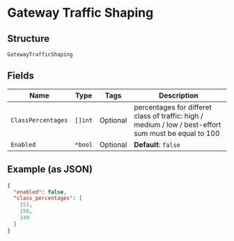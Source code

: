 
# Gateway Traffic Shaping

## Structure

`GatewayTrafficShaping`

## Fields

| Name | Type | Tags | Description |
|  --- | --- | --- | --- |
| `ClassPercentages` | `[]int` | Optional | percentages for differet class of traffic: high / medium / low / best-effort<br>sum must be equal to 100 |
| `Enabled` | `*bool` | Optional | **Default**: `false` |

## Example (as JSON)

```json
{
  "enabled": false,
  "class_percentages": [
    151,
    150,
    149
  ]
}
```

